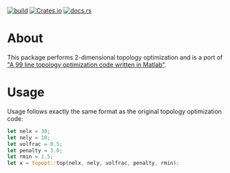 [![build](https://github.com/cmccomb/topopt-rs/actions/workflows/tests.yml/badge.svg)](https://github.com/cmccomb/topopt-rs/actions/workflows/tests.yml)
[![Crates.io](https://img.shields.io/crates/v/topopt.svg)](https://crates.io/crates/topopt)
[![docs.rs](https://docs.rs/topopt/badge.svg)](https://docs.rs/topopt)

# About
This package performs 2-dimensional topology optimization and is a port of ["A 99 line topology optimization code written in Matlab"](https://www.topopt.mek.dtu.dk/apps-and-software/a-99-line-topology-optimization-code-written-in-matlab).

# Usage
Usage follows exactly the same format as the original topology optimization code:
```rust
let nelx = 30;
let nely = 10;
let volfrac = 0.5;
let penalty = 3.0;
let rmin = 1.5;
let x = topopt::top(nelx, nely, volfrac, penalty, rmin);
```
